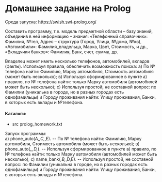 # Домашнее задание на Prolog
Среда запуска: https://swish.swi-prolog.org/

Составить программу, т.е. модель предметной области – базу знаний, объединив в ней информацию – знания:
«Телефонный справочник»: Фамилия, №тел, Адрес – структура (Город, Улица, №дома, №кв),
«Автомобили»: Фамилия_владельца, Марка, Цвет, Стоимость, и др.,
«Вкладчики банков»: Фамилия, Банк, счет, сумма, др.

Владелец может иметь несколько телефонов, автомобилей, вкладов (факты).
Используя правила, обеспечить возможность поиска:
а) По № телефона найти: Фамилию, Марку автомобиля, Стоимость автомобиля (может быть несколько);
в) Используя сформированное в пункте а) правило, по № телефона найти: только Марку автомобиля (автомобилей может быть несколько);
с) Используя простой, не составной вопрос: по Фамилии (уникальна в городе, но в разных городах есть однофамильцы) и Городу проживания найти:  Улицу проживания, Банки, в которых есть вклады и №телефона.

#### Каталоги:
- src
    prolog_homework.txt
    
Запуск программы:    
а) phone_auto(A,_,C,_,E). -- По № телефона найти: Фамилию, Марку автомобиля, Стоимость автомобиля (может быть несколько);
в) phone_auto(_,_,_,D,_). -- Используя сформированное в пункте а) правило, по № телефона найти: только Марку автомобиля (автомобилей может быть несколько);
с) name_bank(_,B,_,D,E). -- Используя простой, не составной вопрос: по Фамилии (уникальна в городе, но в разных городах есть однофамильцы) и Городу проживания найти:  Улицу проживания, Банки, в которых есть вклады и №телефона.
